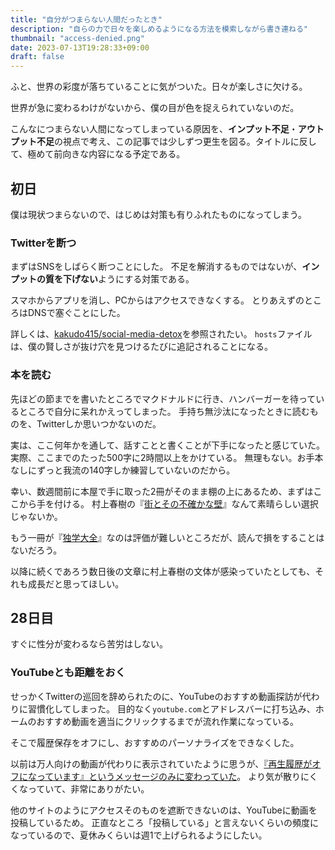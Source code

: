 ```yaml
---
title: "自分がつまらない人間だったとき"
description: "自らの力で日々を楽しめるようになる方法を模索しながら書き連ねる"
thumbnail: "access-denied.png"
date: 2023-07-13T19:28:33+09:00
draft: false
---
```


ふと、世界の彩度が落ちていることに気がついた。日々が楽しさに欠ける。

世界が急に変わるわけがないから、僕の目が色を捉えられていないのだ。

こんなにつまらない人間になってしまっている原因を、**インプット不足**・**アウトプット不足**の視点で考え、この記事では少しずつ更生を図る。タイトルに反して、極めて前向きな内容になる予定である。

## 初日

僕は現状つまらないので、はじめは対策も有りふれたものになってしまう。

### Twitterを断つ

まずはSNSをしばらく断つことにした。
不足を解消するものではないが、**インプットの質を下げない**ようにする対策である。

スマホからアプリを消し、PCからはアクセスできなくする。
とりあえずのところはDNSで塞ぐことにした。

詳しくは、[kakudo415/social-media-detox](https://github.com/kakudo415/social-media-detox)を参照されたい。
`hosts`ファイルは、僕の賢しさが抜け穴を見つけるたびに追記されることになる。

### 本を読む

先ほどの節までを書いたところでマクドナルドに行き、ハンバーガーを待っているところで自分に呆れかえってしまった。
手持ち無沙汰になったときに読むものを、Twitterしか思いつかないのだ。

実は、ここ何年かを通して、話すことと書くことが下手になったと感じていた。
実際、ここまでのたった500字に2時間以上をかけている。
無理もない。お手本なしにずっと我流の140字しか練習していないのだから。

幸い、数週間前に本屋で手に取った2冊がそのまま棚の上にあるため、まずはここから手を付ける。
村上春樹の『[街とその不確かな壁](https://www.shinchosha.co.jp/book/353437/)』なんて素晴らしい選択じゃないか。

もう一冊が『[独学大全](https://www.diamond.co.jp/book/9784478108536.html)』なのは評価が難しいところだが、読んで損をすることはないだろう。

以降に続くであろう数日後の文章に村上春樹の文体が感染っていたとしても、それも成長だと思ってほしい。

## 28日目

すぐに性分が変わるなら苦労はしない。

### YouTubeとも距離をおく

せっかくTwitterの巡回を辞められたのに、YouTubeのおすすめ動画探訪が代わりに習慣化してしまった。
目的なく`youtube.com`とアドレスバーに打ち込み、ホームのおすすめ動画を適当にクリックするまでが流れ作業になっている。

そこで履歴保存をオフにし、おすすめのパーソナライズをできなくした。

以前は万人向けの動画が代わりに表示されていたように思うが、[『再生履歴がオフになっています』というメッセージのみに変わっていた](https://support.google.com/youtube/thread/139222780?msgid=229405279)。
より気が散りにくくなっていて、非常にありがたい。

他のサイトのようにアクセスそのものを遮断できないのは、YouTubeに動画を投稿しているため。
正直なところ「投稿している」と言えないくらいの頻度になっているので、夏休みくらいは週1で上げられるようにしたい。